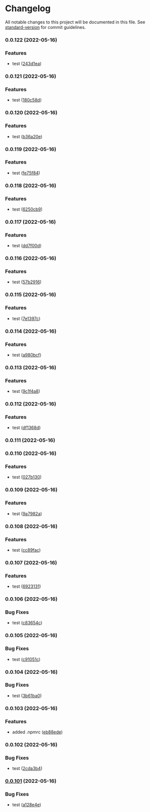 # Changelog

All notable changes to this project will be documented in this file. See [standard-version](https://github.com/conventional-changelog/standard-version) for commit guidelines.

### 0.0.122 (2022-05-16)


### Features

* test ([243d1ea](https://github.com/modusbox/typescript-svc-template/commit/243d1ea784fc4a2e84e3311b63dab6f11025b3e5))

### 0.0.121 (2022-05-16)


### Features

* test ([180c58d](https://github.com/modusbox/typescript-svc-template/commit/180c58d5f6e53b0bfcfbb73e8eca8f3a2e84156c))

### 0.0.120 (2022-05-16)


### Features

* test ([b36a20e](https://github.com/modusbox/typescript-svc-template/commit/b36a20ec535e83b93304b08bc1515df06bdc4ff6))

### 0.0.119 (2022-05-16)


### Features

* test ([fe75f84](https://github.com/modusbox/typescript-svc-template/commit/fe75f846136e7903c6821c1884712ccb353842a7))

### 0.0.118 (2022-05-16)


### Features

* test ([6250cb9](https://github.com/modusbox/typescript-svc-template/commit/6250cb9e6003b58bcd38d008fbe034f91175b1c0))

### 0.0.117 (2022-05-16)


### Features

* test ([dd7f00d](https://github.com/modusbox/typescript-svc-template/commit/dd7f00dba4ffb40a337ee5f90ee096a1d5e18647))

### 0.0.116 (2022-05-16)


### Features

* test ([57b2916](https://github.com/modusbox/typescript-svc-template/commit/57b2916151b51c94b751672a93fbd7855762703a))

### 0.0.115 (2022-05-16)


### Features

* test ([7e1397c](https://github.com/modusbox/typescript-svc-template/commit/7e1397c32183748e0c68928f8923deb28bfa0d3e))

### 0.0.114 (2022-05-16)


### Features

* test ([a980bcf](https://github.com/modusbox/typescript-svc-template/commit/a980bcf9616b7e295a55207eb0ff7ef2b79a8c6c))

### 0.0.113 (2022-05-16)


### Features

* test ([9c1f4a8](https://github.com/modusbox/typescript-svc-template/commit/9c1f4a81055cd3743fb77fc2f145bb7654102d6d))

### 0.0.112 (2022-05-16)


### Features

* test ([df1368d](https://github.com/modusbox/typescript-svc-template/commit/df1368d9192db83a0ade7943a9a9bf3a276b3ce5))

### 0.0.111 (2022-05-16)

### 0.0.110 (2022-05-16)


### Features

* test ([027b130](https://github.com/modusbox/typescript-svc-template/commit/027b1304476855511fa0cfd0693474ba2fdd0cf3))

### 0.0.109 (2022-05-16)


### Features

* test ([9a7982a](https://github.com/modusbox/typescript-svc-template/commit/9a7982a631778cc278f61c3a11c74e6f626f9ebe))

### 0.0.108 (2022-05-16)


### Features

* test ([cc89fac](https://github.com/modusbox/typescript-svc-template/commit/cc89fac28e3d23679fee527f779ff4d0f483121e))

### 0.0.107 (2022-05-16)


### Features

* test ([6923131](https://github.com/modusbox/typescript-svc-template/commit/6923131bd0f83e8916efa3c2f18b75ab74daf769))

### 0.0.106 (2022-05-16)


### Bug Fixes

* test ([c83654c](https://github.com/modusbox/typescript-svc-template/commit/c83654cc4a501bc130a58fc93f5d5f684f8c08a4))

### 0.0.105 (2022-05-16)


### Bug Fixes

* test ([c91051c](https://github.com/modusbox/typescript-svc-template/commit/c91051c2cda998aea1e9d0b3cd7bed1c3a0c62b3))

### 0.0.104 (2022-05-16)


### Bug Fixes

* test ([3b61ba0](https://github.com/modusbox/typescript-svc-template/commit/3b61ba02a6c8311e4231e804add522fb53d256f6))

### 0.0.103 (2022-05-16)


### Features

* added .npmrc ([eb88ede](https://github.com/modusbox/typescript-svc-template/commit/eb88ede134603760313d5c5a83ab111757e8e2fe))

### 0.0.102 (2022-05-16)


### Bug Fixes

* test ([2cda3b4](https://github.com/modusbox/typescript-svc-template/commit/2cda3b4997d593d50e76dc69b61691f63e0eb4b5))

### [0.0.101](https://github.com/modusbox/typescript-svc-template/compare/v0.0.100...v0.0.101) (2022-05-16)


### Bug Fixes

* test ([a128e4e](https://github.com/modusbox/typescript-svc-template/commit/a128e4e67a4405edbba6c91a7d7ef1b487d536c4))
